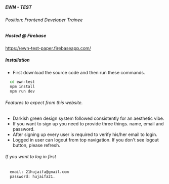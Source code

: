 ##### EWN - TEST
###### Position: Frontend Developer Trainee

##### Hosted @ Firebase
https://ewn-test-paper.firebaseapp.com/

##### Installation

* First download the source code and then run these commands.
```bash
  cd ewn-test
  npm install 
  npm run dev
```

###### Features to expect from this website.

* Darkish green design system followed consistently for an aesthetic vibe.
* If you want to sign up you need to provide three things. name, email and password.
* After signing up every user is required to verify his/her email to login.
* Logged in user can logout from top navigation. If you don't see logout button, please refresh.

###### If you want to log in first
```bash
  email: 21hujaifa@gmail.com
  password: hujaifa21.
```